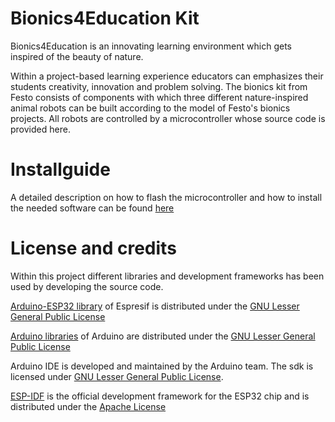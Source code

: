 # Bionics4Education Kit

Bionics4Education is an innovating learning environment which gets inspired of the beauty of nature.

Within a project-based learning experience educators can emphasizes their students creativity, innovation and problem solving.
The bionics kit from Festo consists of components with which three different nature-inspired animal robots can be built according to the model of Festo's bionics projects. All robots are controlled by a microcontroller whose source code is provided here. 


# Installguide

A detailed description on how to flash the microcontroller and how to install the needed software can be found [here](https://github.com/pm-b4e/Bionics4EducationKit/blob/master/installguide/install_guide.pdf)

# License and credits

Within this project different libraries and development frameworks has been used by developing the source code.

[Arduino-ESP32 library](https://github.com/espressif/arduino-esp32) of Espresif is distributed under the [GNU Lesser General Public License](https://github.com/espressif/arduino-esp32/blob/master/LICENSE.md)

[Arduino libraries](https://github.com/arduino-libraries?q=&type=&language=) of Arduino are distributed under the [GNU Lesser General Public License](https://github.com/espressif/arduino-esp32/blob/master/LICENSE.md)

Arduino IDE is developed and maintained by the Arduino team. The sdk is licensed under  [GNU Lesser General Public License](https://github.com/espressif/arduino-esp32/blob/master/LICENSE.md).

[ESP-IDF](https://github.com/espressif/esp-idf) is the official development framework for the ESP32 chip and is distributed under the [Apache License](https://github.com/espressif/esp-idf/blob/master/LICENSE)
